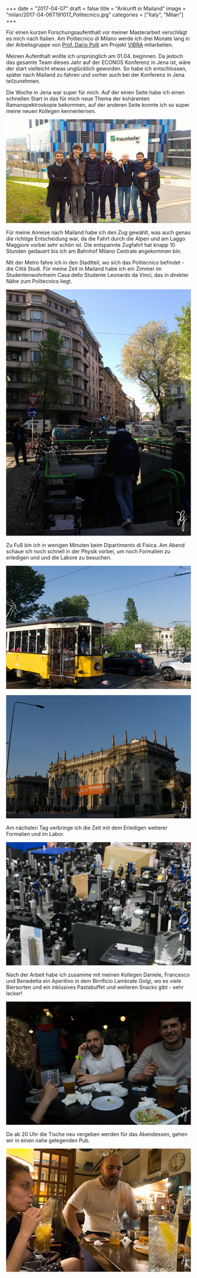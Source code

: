 +++
date = "2017-04-07"
draft = false
title = "Ankunft in Mailand"
image = "milan/2017-04-06T191017_Politecnico.jpg"
categories = ["Italy", "Milan"]
+++

Für einen kurzen Forschungsaufenthalt vor meiner Masterarbeit verschlägt es mich nach Italien.
Am Politecnico di Milano werde ich drei Monate lang in der Arbeitsgruppe von
[Prof. Dario Polli](http://polli.faculty.polimi.it/)
am Projekt [VIBRA](http://www.vibra.polimi.it) mitarbeiten.

Meinen Aufenthalt wollte ich ursprünglich am 01.04. beginnen.
Da jedoch das gesamte Team dieses Jahr auf der ECONOS Konferenz in Jena ist,
wäre der start vielleicht etwas unglücklich geworden.
So habe ich entschlossen, später nach Mailand zu fahren und vorher auch bei der
Konferenz in Jena teilzunehmen.

Die Woche in Jena war super für mich.
Auf der einen Seite habe ich einen schnellen Start in das für mich neue Thema
der kohärenten Ramanspektroskopie bekommen,
auf der anderen Seite konnte ich so super meine neuen Kollegen kennenlernen.

![VIBRA Team](/images/milan/2017-04-05T123000_VIBRA-Team.jpg)

Für meine Anreise nach Mailand habe ich den Zug gewählt,
was auch genau die richtige Entscheidung war,
da die Fahrt durch die Alpen und am Laggo Maggiore vorbei sehr schön ist.
Die entspannte Zugfahrt hat knapp 10 Stunden gedauert
bis ich am Bahnhof Milano Centrale angekommen bin.

Mit der Metro fahre ich in den Stadtteil, wo sich das Politecnico befindet - die Città Studi.
Für meine Zeit in Mailand habe ich ein Zimmer im Studentenwohnheim Casa dello Studente Leonardo da Vinci,
das in direkter Nähe zum Politecnico liegt.

![Metro Ausgang](/images/milan/2017-04-06T171630_Metro-Ausgang.jpg)

Zu Fuß bin ich in wenigen Minuten beim Dipartimento di Fisica.
Am Abend schaue ich noch schnell in der Physik vorbei,
um noch Formalien zu erledigen und und die Labore zu besuchen.

![Tram](/images/milan/2017-04-06T174946_Tram.jpg)

![Politecnico](/images/milan/2017-04-06T191017_Politecnico.jpg)

Am nächsten Tag verbringe ich die Zeit mit dem Erledigen weiterer Formalien und im Labor.

![Labor](/images/milan/2017-04-07T163231_Labor.jpg)

Nach der Arbeit habe ich zusamme mit meinen Kollegen
Daniele, Francesco und Benedetta ein Aperitivo in dem Birrificio Lambrate Golgi,
wo es viele Biersorten und ein inklusives Pastabuffet und weiteren Snacks gibt - sehr lecker!

![Aperitivo](/images/milan/2017-04-07T193153_Aperitivo.jpg)

Da ab 20 Uhr die Tische neu vergeben werden für das Abendessen,
gehen wir in einen nahe gelegenden Pub.

![Pub](/images/milan/2017-04-07T210058_Pub.jpg)

